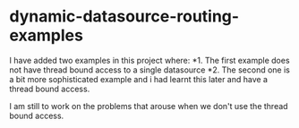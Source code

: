 # dynamic-datasource-routing-examples

I have added two examples in this project where:
 *1. The first example does not have thread bound access to a single datasource
 *2. The second one is a bit more sophisticated example and i had learnt this later and have a thread bound access.

 I am still to work on the problems that arouse when we don't use the thread bound access.